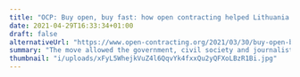 ```yaml
---
title: "OCP: Buy open, buy fast: how open contracting helped Lithuania’s Coronavirus response"
date: 2021-04-29T16:33:34+01:00
draft: false
alternativeUrl: "https://www.open-contracting.org/2021/03/30/buy-open-buy-fast-how-open-contracting-helped-lithuanias-coronavirus-response/"
summary: "The move allowed the government, civil society and journalists to investigate spending and solve problems. Based on this success, Lithuania is now moving to put open data and open government at the heart of its new procurement reforms."
thumbnail: "i/uploads/xFyL5WhejkVuZ4l6QqvYk4fxxQu2yQFXoLBzR1Bi.jpg"
---
```


